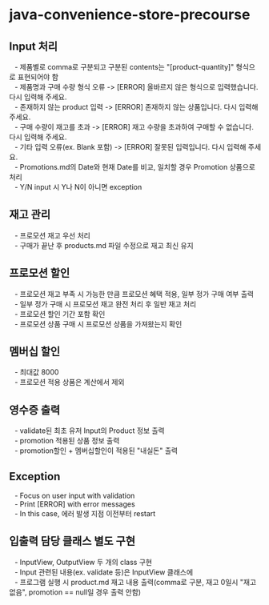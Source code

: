 # java-convenience-store-precourse

## Input 처리
&ensp; - 제품별로 comma로 구분되고 구분된 contents는 "[product-quantity]" 형식으로 표현되어야 함  
&ensp; - 제품명과 구매 수량 형식 오류 -> [ERROR] 올바르지 않은 형식으로 입력했습니다. 다시 입력해 주세요.  
&ensp; - 존재하지 않는 product 입력 -> [ERROR] 존재하지 않는 상품입니다. 다시 입력해 주세요.  
&ensp; - 구매 수량이 재고를 초과 -> [ERROR] 재고 수량을 초과하여 구매할 수 없습니다. 다시 입력해 주세요.  
&ensp; - 기타 입력 오류(ex. Blank 포함) -> [ERROR] 잘못된 입력입니다. 다시 입력해 주세요.  
&ensp; - Promotions.md의 Date와 현재 Date를 비교, 일치할 경우 Promotion 상품으로 처리  
&ensp; - Y/N input 시 Y나 N이 아니면 exception  

## 재고 관리
&ensp; - 프로모션 재고 우선 처리  
&ensp; - 구매가 끝난 후 products.md 파일 수정으로 재고 최신 유지

## 프로모션 할인
&ensp; - 프로모션 재고 부족 시 가능한 만큼 프로모션 혜택 적용, 일부 정가 구매 여부 출력  
&ensp; - 일부 정가 구매 시 프로모션 재고 완전 처리 후 일반 재고 처리  
&ensp; - 프로모션 할인 기간 포함 확인  
&ensp; - 프로모션 상품 구매 시 프로모션 상품을 가져왔는지 확인  

## 멤버십 할인
&ensp; -  최대값 8000  
&ensp; -  프로모션 적용 상품은 계산에서 제외

## 영수증 출력
&ensp; -  validate된 최초 유저 Input의 Product 정보 출력  
&ensp; -  promotion 적용된 상품 정보 출력  
&ensp; -  promotion할인 + 멤버십할인이 적용된 "내실돈" 출력  

## Exception
&ensp; - Focus on user input with validation  
&ensp; - Print [ERROR] with error messages  
&ensp; - In this case, 에러 발생 지점 이전부터 restart  

## 입출력 담당 클래스 별도 구현
&ensp; - InputView, OutputView 두 개의 class 구현  
&ensp; - Input 관련된 내용(ex. validate 등)은 InputView 클래스에  
&ensp; - 프로그램 실행 시 product.md 재고 내용 출력(comma로 구분, 재고 0일시 "재고 없음", promotion == null일 경우 출력 안함)  